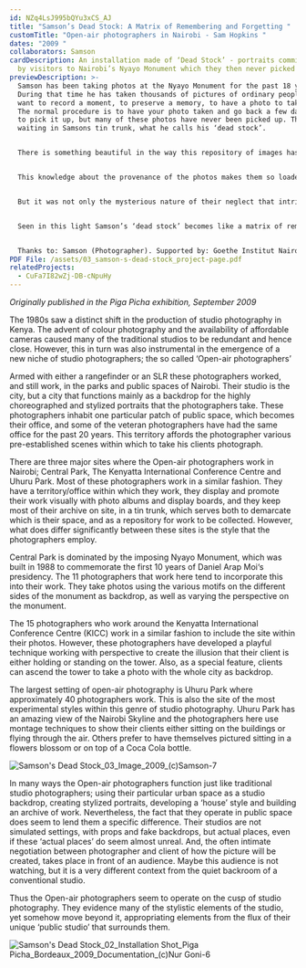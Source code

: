```yaml
---
id: NZq4LsJ995bQYu3xCS_AJ
title: "Samson’s Dead Stock: A Matrix of Remembering and Forgetting "
customTitle: "Open-air photographers in Nairobi - Sam Hopkins "
dates: "2009 "
collaborators: Samson
cardDescription: An installation made of ‘Dead Stock’ - portraits commissioned
  by visitors to Nairobi’s Nyayo Monument which they then never picked up
previewDescription: >-
  Samson has been taking photos at the Nyayo Monument for the past 18 years.
  During that time he has taken thousands of pictures of ordinary people who
  want to record a moment, to preserve a memory, to have a photo to take home.
  The normal procedure is to have your photo taken and go back a few days later
  to pick it up, but many of these photos have never been picked up. They remain
  waiting in Samsons tin trunk, what he calls his ‘dead stock’. 


  There is something beautiful in the way this repository of images has developed, not through choice, but rather by default; the photos were selected by being forgotten or abandoned by the people who had commissioned them. 


  This knowledge about the provenance of the photos makes them so loaded with potential meaning. A photo of a romantic couple suddenly seems so mysterious. If they were that happy, why did they not come and collect the picture as a testimony to this happiness? Did she leave him for another man? Can you even see that in her eye, the glint of infidelity? The anonymous individuals spring to life in the imagination.


  But it was not only the mysterious nature of their neglect that intrigued me about these images. The photos had been taken at a site which itself was dedicated to remembering. The ‘Nyayo Monument’ honours the ‘Nyayo’ period, the first ten years of Daniel Arap Moi’s presidency. Yet this was not a regime without its problems, and allegations of brutality and corruption. Why had these smiling couples come to the monument in the first place? 


  Seen in this light Samson’s ‘dead stock’ becomes like a matrix of remembering and forgetting. It is an archive of photos, which have been taken to remember an occasion, yet forgotten for an unknowable reason. And they have been forgotten, at a monument of commemoration to a period that some Kenyans would probably rather forget about. 


  Thanks to: Samson (Photographer). Supported by: Goethe Institut Nairobi
PDF File: /assets/03_samson-s-dead-stock_project-page.pdf
relatedProjects:
  - CuFa7I82wZj-DB-cNpuHy
---
```

*Originally published in the Piga Picha exhibition, September 2009*



The 1980s saw a distinct shift in the production of studio photography in Kenya. The advent of colour photography and the availability of affordable cameras caused many of the traditional studios to be redundant and hence close. However, this in turn was also instrumental in the emergence of a new niche of studio photographers; the so called ‘Open-air photographers’ 

Armed with either a rangefinder or an SLR these photographers worked, and still work, in the parks and public spaces of Nairobi. Their studio is the city, but a city that functions mainly as a backdrop for the highly choreographed and stylized portraits that the photographers take. These photographers inhabit one particular patch of public space, which becomes their office, and some of the veteran photographers have had the same office for the past 20 years. This territory affords the photographer various pre-established scenes within which to take his clients photograph. 

There are three major sites where the Open-air photographers work in Nairobi; Central Park, The Kenyatta International Conference Centre and Uhuru Park. Most of these photographers work in a similar fashion. They have a territory/office within which they work, they display and promote their work visually with photo albums and display boards, and they keep most of their archive on site, in a tin trunk, which serves both to demarcate which is their space, and as a repository for work to be collected. However, what does differ significantly between these sites is the style that the photographers employ.

Central Park is dominated by the imposing Nyayo Monument, which was built in 1988 to commemorate the first 10 years of Daniel Arap Moi‘s presidency. The 11 photographers that work here tend to incorporate this into their work. They take photos using the various motifs on the different sides of the monument as backdrop, as well as varying the perspective on the monument.

The 15 photographers who work around the Kenyatta International Conference Centre (KICC) work in a similar fashion to include the site within their photos. However, these photographers have developed a playful technique working with perspective to create the illusion that their client is either holding or standing on the tower. Also, as a special feature, clients can ascend the tower to take a photo with the whole city as backdrop. 

The largest setting of open-air photography is Uhuru Park where approximately 40 photographers work. This is also the site of the most experimental styles within this genre of studio photography. Uhuru Park has an amazing view of the Nairobi Skyline and the photographers here use montage techniques to show their clients either sitting on the buildings or flying through the air. Others prefer to have themselves pictured sitting in a flowers blossom or on top of a Coca Cola bottle. 

![](/assets/samson-s-dead-stock_03_image_2009_-c-samson-7.jpg "Samson's Dead Stock_03_Image_2009_(c)Samson-7")

In many ways the Open-air photographers function just like traditional studio photographers; using their particular urban space as a studio backdrop, creating stylized portraits, developing a ‘house’ style and building an archive of work. Nevertheless, the fact that they operate in public space does seem to lend them a specific difference. Their studios are not simulated settings, with props and fake backdrops, but actual places, even if these ‘actual places’ do seem almost unreal. And, the often intimate negotiation between photographer and client of how the picture will be created, takes place in front of an audience. Maybe this audience is not watching, but it is a very different context from the quiet backroom of a conventional studio.  

Thus the Open-air photographers seem to operate on the cusp of studio photography. They evidence many of the stylistic elements of the studio, yet somehow move beyond it, appropriating elements from the flux of their unique ‘public studio’ that surrounds them. 

![](/assets/samson-s-dead-stock_02_installation-shot_piga-picha_bordeaux_2009_documentation_-c-nur-goni-6.jpg "Samson's Dead Stock_02_Installation Shot_Piga Picha_Bordeaux_2009_Documentation_(c)Nur Goni-6")
